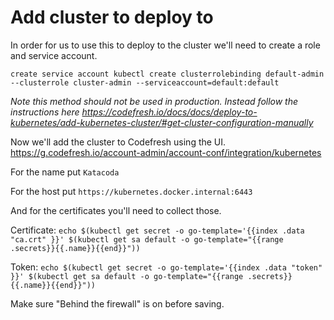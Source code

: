# Add cluster to deploy to

In order for us to use this to deploy to the cluster we'll need to create a role and service account.

`create service account
kubectl create clusterrolebinding default-admin --clusterrole cluster-admin --serviceaccount=default:default` 

*Note this method should not be used in production. Instead follow the instructions here https://codefresh.io/docs/docs/deploy-to-kubernetes/add-kubernetes-cluster/#get-cluster-configuration-manually*

Now we'll add the cluster to Codefresh using the UI. https://g.codefresh.io/account-admin/account-conf/integration/kubernetes

For the name put `Katacoda`

For the host put `https://kubernetes.docker.internal:6443`

And for the certificates you'll need to collect those.

Certificate: 
`echo $(kubectl get secret -o go-template='{{index .data "ca.crt" }}' $(kubectl get sa default -o go-template="{{range .secrets}}{{.name}}{{end}}"))`

Token: 
`echo $(kubectl get secret -o go-template='{{index .data "token" }}' $(kubectl get sa default -o go-template="{{range .secrets}}{{.name}}{{end}}"))`

Make sure "Behind the firewall" is on before saving. 